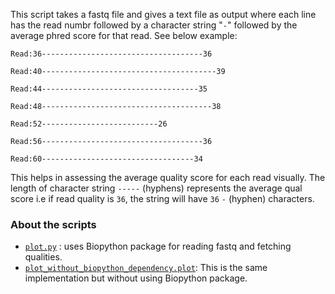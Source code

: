 This script takes a fastq file and gives a text file as output where each line has the read numbr followed by a character string "`-`" followed by the average phred score for that read. See below example:

```
Read:36------------------------------------36

Read:40---------------------------------------39

Read:44-----------------------------------35

Read:48--------------------------------------38

Read:52--------------------------26

Read:56------------------------------------36

Read:60----------------------------------34
```

This helps in assessing the average quality score for each read visually.
The length of character string `-----` (hyphens) represents the average qual score i.e if read quality is `36`, the string will have `36` `-` (hyphen) characters.

### About the scripts

- [`plot.py`](https://github.com/lakhujanivijay/Bioinformatics-Scripts/blob/master/Fastq_quality_plot/plot.py) : uses Biopython package for reading fastq and fetching qualities.
- [`plot_without_biopython_dependency.plot`](https://github.com/lakhujanivijay/Bioinformatics-Scripts/blob/master/Fastq_quality_plot/plot_without_biopython_dependency.plot): This is the same implementation but without using Biopython package.

